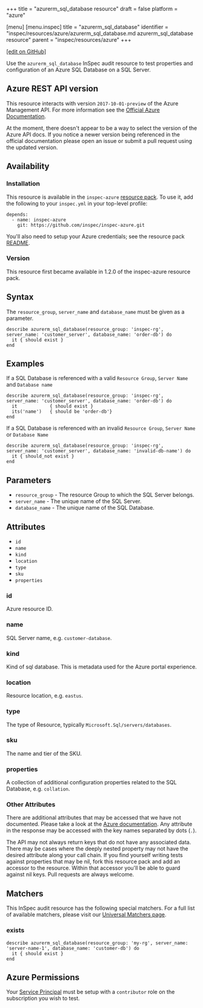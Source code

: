 +++
title = "azurerm_sql_database resource"
draft = false
platform = "azure"

[menu]
  [menu.inspec]
    title = "azurerm_sql_database"
    identifier = "inspec/resources/azure/azurerm_sql_database.md azurerm_sql_database resource"
    parent = "inspec/resources/azure"
+++

[\[edit on GitHub\]](https://github.com/inspec/inspec/blob/master/docs-chef-io/content/inspec/resources/azurerm_sql_database.md)

Use the `azurerm_sql_database` InSpec audit resource to test properties and configuration of
an Azure SQL Database on a SQL Server.

## Azure REST API version

This resource interacts with version `2017-10-01-preview` of the Azure Management API. For more
information see the [Official Azure Documentation](https://docs.microsoft.com/en-us/rest/api/sql/databases/get).

At the moment, there doesn't appear to be a way to select the version of the
Azure API docs. If you notice a newer version being referenced in the official
documentation please open an issue or submit a pull request using the updated
version.

## Availability

### Installation

This resource is available in the `inspec-azure` [resource
pack](/inspec/glossary/#resource-pack). To use it, add the
following to your `inspec.yml` in your top-level profile:

    depends:
      - name: inspec-azure
        git: https://github.com/inspec/inspec-azure.git

You'll also need to setup your Azure credentials; see the resource pack
[README](https://github.com/inspec/inspec-azure#inspec-for-azure).

### Version

This resource first became available in 1.2.0 of the inspec-azure resource pack.

## Syntax

The `resource_group`, `server_name` and `database_name` must be given as a parameter.

    describe azurerm_sql_database(resource_group: 'inspec-rg', server_name: 'customer_server', database_name: 'order-db') do
      it { should exist }
    end

## Examples

If a SQL Database is referenced with a valid `Resource Group`, `Server Name` and `Database name`

    describe azurerm_sql_database(resource_group: 'inspec-rg', server_name: 'customer_server', database_name: 'order-db') do
      it            { should exist }
      its('name')   { should be 'order-db'}
    end

If a SQL Database is referenced with an invalid `Resource Group`, `Server Name` or `Database Name`

    describe azurerm_sql_database(resource_group: 'inspec-rg', server_name: 'customer_server', database_name: 'invalid-db-name') do
      it { should_not exist }
    end

## Parameters

- `resource_group` - The resource Group to which the SQL Server belongs.
- `server_name` - The unique name of the SQL Server.
- `database_name` - The unique name of the SQL Database.

## Attributes

- `id`
- `name`
- `kind`
- `location`
- `type`
- `sku`
- `properties`

### id

Azure resource ID.

### name

SQL Server name, e.g. `customer-database`.

### kind

Kind of sql database. This is metadata used for the Azure portal experience.

### location

Resource location, e.g. `eastus`.

### type

The type of Resource, typically `Microsoft.Sql/servers/databases`.

### sku

The name and tier of the SKU.

### properties

A collection of additional configuration properties related to the SQL Database, e.g. `collation`.

### Other Attributes

There are additional attributes that may be accessed that we have not
documented. Please take a look at the [Azure documentation](#azure-rest-api-version).
Any attribute in the response may be accessed with the key names separated by
dots (`.`).

The API may not always return keys that do not have any associated data. There
may be cases where the deeply nested property may not have the desired
attribute along your call chain. If you find yourself writing tests against
properties that may be nil, fork this resource pack and add an accessor to the
resource. Within that accessor you'll be able to guard against nil keys. Pull
requests are always welcome.

## Matchers

This InSpec audit resource has the following special matchers. For a full list of
available matchers, please visit our [Universal Matchers
page](/inspec/matchers/).

### exists

    describe azurerm_sql_database(resource_group: 'my-rg', server_name: 'server-name-1', database_name: 'customer-db') do
      it { should exist }
    end

## Azure Permissions

Your [Service
Principal](https://docs.microsoft.com/en-us/azure/azure-resource-manager/resource-group-create-service-principal-portal)
must be setup with a `contributor` role on the subscription you wish to test.
